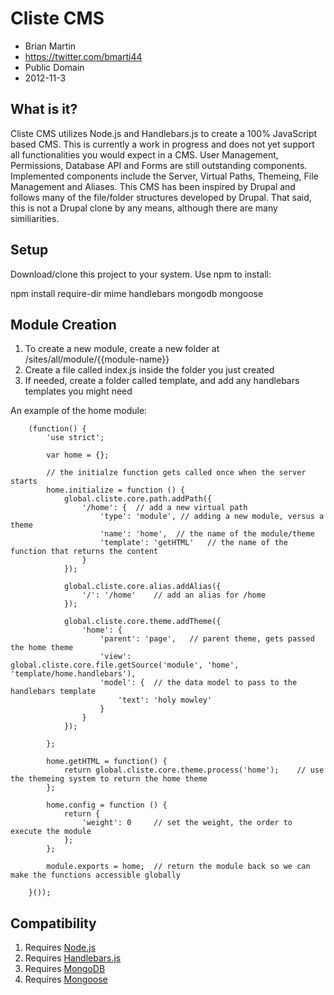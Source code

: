 Cliste CMS
================================================
* Brian Martin
* https://twitter.com/bmarti44
* Public Domain
* 2012-11-3

What is it?
-----------
Cliste CMS utilizes Node.js and Handlebars.js to create a 100% JavaScript based CMS. This is currently a work in progress
and does not yet support all functionalities you would expect in a CMS. User Management, Permissions, Database API and Forms are still
outstanding components. Implemented components include the Server, Virtual Paths, Themeing, File Management and Aliases. This
CMS has been inspired by Drupal and follows many of the file/folder structures developed by Drupal. That said, this is not
a Drupal clone by any means, although there are many similiarities. 

Setup
----------
Download/clone this project to your system. Use npm to install:

npm install require-dir mime handlebars mongodb mongoose

Module Creation
--------
1. To create a new module, create a new folder at /sites/all/module/{{module-name}}
2. Create a file called index.js inside the folder you just created
3. If needed, create a folder called template, and add any handlebars templates you might need


An example of the home module:

		(function() {
			'use strict';
			
			var home = {};
			
			// the initialze function gets called once when the server starts
			home.initialize = function () {
				global.cliste.core.path.addPath({
					'/home': {	// add a new virtual path
						'type': 'module', // adding a new module, versus a theme
						'name': 'home',  // the name of the module/theme
						'template': 'getHTML'	// the name of the function that returns the content
					}
				});
				
				global.cliste.core.alias.addAlias({
					'/': '/home'	// add an alias for /home
				});
				
				global.cliste.core.theme.addTheme({
					'home': {
						'parent': 'page',	// parent theme, gets passed the home theme
						'view': global.cliste.core.file.getSource('module', 'home', 'template/home.handlebars'),
						'model': {	// the data model to pass to the handlebars template
							'text': 'holy mowley'
						}
					}
				});
				
			};
			
			home.getHTML = function() {
				return global.cliste.core.theme.process('home');	// use the themeing system to return the home theme
			};
			
			home.config = function () {
				return {
					'weight': 0		// set the weight, the order to execute the module
				};
			};
				
			module.exports = home;	// return the module back so we can make the functions accessible globally
			
		}());

Compatibility
-------------
1. Requires [Node.js](https://github.com/joyent/node "Node.js") 
2. Requires [Handlebars.js](https://github.com/wycats/handlebars.js/ "Handlebars.js")
3. Requires [MongoDB](http://www.mongodb.org "MongoDB")
4. Requires [Mongoose](http://mongoosejs.com/ "Mongoose")
 